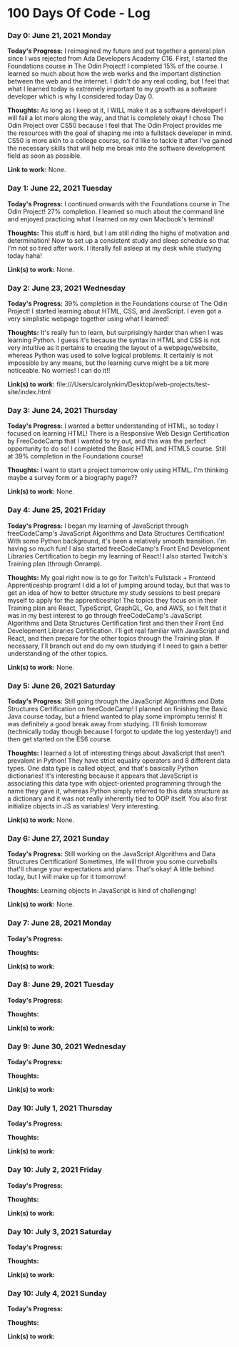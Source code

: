 # 100 Days Of Code - Log

### Day 0: June 21, 2021 Monday

**Today's Progress:** I reimagined my future and put together a general plan since I was rejected from Ada Developers Academy C16. First, I started the Foundations course in The Odin Project! I completed 15% of the course. I learned so much about how the web works and the important distinction between the web and the internet. I didn't do any real coding, but I feel that what I learned today is extremely important to my growth as a software developer which is why I considered today Day 0. 

**Thoughts:** As long as I keep at it, I WILL make it as a software developer! I will fail a lot more along the way, and that is completely okay! I chose The Odin Project over CS50 because I feel that The Odin Project provides me the resources with the goal of shaping me into a fullstack developer in mind. CS50 is more akin to a college course, so I'd like to tackle it after I've gained the necessary skills that will help me break into the software development field as soon as possible.

**Link to work:** None.


### Day 1: June 22, 2021 Tuesday

**Today's Progress:** I continued onwards with the Foundations course in The Odin Project! 27% completion. I learned so much about the command line and enjoyed practicing what I learned on my own Macbook's terminal!

**Thoughts:** This stuff is hard, but I am still riding the highs of motivation and determination! Now to set up a consistent study and sleep schedule so that I'm not so tired after work. I literally fell asleep at my desk while studying today haha!

**Link(s) to work:** None.


### Day 2: June 23, 2021 Wednesday

**Today's Progress:** 39% completion in the Foundations course of The Odin Project! I started learning about HTML, CSS, and JavaScript. I even got a very simplistic webpage together using what I learned!

**Thoughts:** It's really fun to learn, but surprisingly harder than when I was learning Python. I guess it's because the syntax in HTML and CSS is not very intuitive as it pertains to creating the layout of a webpage/website, whereas Python was used to solve logical problems. It certainly is not impossible by any means, but the learning curve might be a bit more noticeable. No worries! I can do it!!

**Link(s) to work:** file:///Users/carolynkim/Desktop/web-projects/test-site/index.html


### Day 3: June 24, 2021 Thursday

**Today's Progress:** I wanted a better understanding of HTML, so today I focused on learning HTML! There is a Responsive Web Design Certification by FreeCodeCamp that I wanted to try out, and this was the perfect opportunity to do so! I completed the Basic HTML and HTML5 course. Still at 39% completion in the Foundations course!

**Thoughts:** I want to start a project tomorrow only using HTML. I'm thinking maybe a survey form or a biography page??

**Link(s) to work:** None.


### Day 4: June 25, 2021 Friday

**Today's Progress:** I began my learning of JavaScript through freeCodeCamp's JavaScript Algorithms and Data Structures Certification! With some Python background, it's been a relatively smooth transition. I'm having so much fun! I also started freeCodeCamp's Front End Development Libraries Certification to begin my learning of React! I also started Twitch's Training plan (through Onramp).

**Thoughts:** My goal right now is to go for Twitch's Fullstack + Frontend Apprenticeship program! I did a lot of jumping around today, but that was to get an idea of how to better structure my study sessions to best prepare myself to apply for the apprenticeship! The topics they focus on in their Training plan are React, TypeScript, GraphQL, Go, and AWS, so I felt that it was in my best interest to go through freeCodeCamp's JavaScript Algorithms and Data Structures Certification first and then their Front End Development Libraries Certification. I'll get real familiar with JavaScript and React, and then prepare for the other topics through the Training plan. If necessary, I'll branch out and do my own studying if I need to gain a better understanding of the other topics.

**Link(s) to work:** None.


### Day 5: June 26, 2021 Saturday

**Today's Progress:** Still going through the JavaScript Algorithms and Data Structures Certification on freeCodeCamp! I planned on finishing the Basic Java course today, but a friend wanted to play some impromptu tennis! It was definitely a good break away from studying. I'll finish tomorrow (technically today though because I forgot to update the log yesterday!) and then get started on the ES6 course.

**Thoughts:** I learned a lot of interesting things about JavaScript that aren't prevalent in Python! They have strict equality operators and 8 different data types. One data type is called object, and that's basically Python dictionaries! It's interesting because it appears that JavaScript is associating this data type with object-oriented programming through the name they gave it, whereas Python simply referred to this data structure as a dictionary and it was not really inherently tied to OOP itself. You also first initialize objects in JS as variables! Very interesting.

**Link(s) to work:** None.


### Day 6: June 27, 2021 Sunday

**Today's Progress:** Still working on the JavaScript Algorithms and Data Structures Certification! Sometimes, life will throw you some curveballs that'll change your expectations and plans. That's okay! A little behind today, but I will make up for it tomorrow!

**Thoughts:** Learning objects in JavaScript is kind of challenging!

**Link(s) to work:** None.


### Day 7: June 28, 2021 Monday

**Today's Progress:**

**Thoughts:**

**Link(s) to work:**


### Day 8: June 29, 2021 Tuesday

**Today's Progress:**

**Thoughts:**

**Link(s) to work:**


### Day 9: June 30, 2021 Wednesday

**Today's Progress:**

**Thoughts:**

**Link(s) to work:**


### Day 10: July 1, 2021 Thursday

**Today's Progress:**

**Thoughts:**

**Link(s) to work:**


### Day 10: July 2, 2021 Friday

**Today's Progress:**

**Thoughts:**

**Link(s) to work:**


### Day 10: July 3, 2021 Saturday

**Today's Progress:**

**Thoughts:**

**Link(s) to work:**


### Day 10: July 4, 2021 Sunday

**Today's Progress:**

**Thoughts:**

**Link(s) to work:**